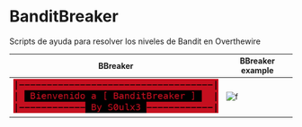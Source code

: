 # BanditBreaker
Scripts de ayuda para resolver los niveles de Bandit en Overthewire


|  BBreaker  | BBreaker example 	|
| ------------  | ------------ |
|![f](https://github.com/S0ulx3/BanditBreaker/blob/main/BBreaker.png)|![f](https://github.com/S0ulx3/BBreaker/blob/main/BBreaker_example.png)
